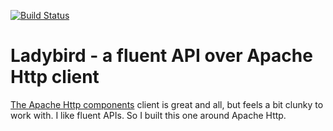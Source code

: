 [![Build Status](https://travis-ci.org/georgecodes/ladybird.png?branch=master)](https://travis-ci.org/georgecodes/ladybird)


# Ladybird - a fluent API over Apache Http client

[The Apache Http components](http://hc.apache.org/) client is great and all, but feels a bit clunky to work with. I like fluent APIs. So I built this one
around Apache Http.